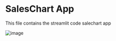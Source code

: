 # SalesChart App
This file contains the streamlit code salechart app

![image](https://github.com/user-attachments/assets/75f428f5-bfb1-43bf-b64a-f5c93be36fca)
